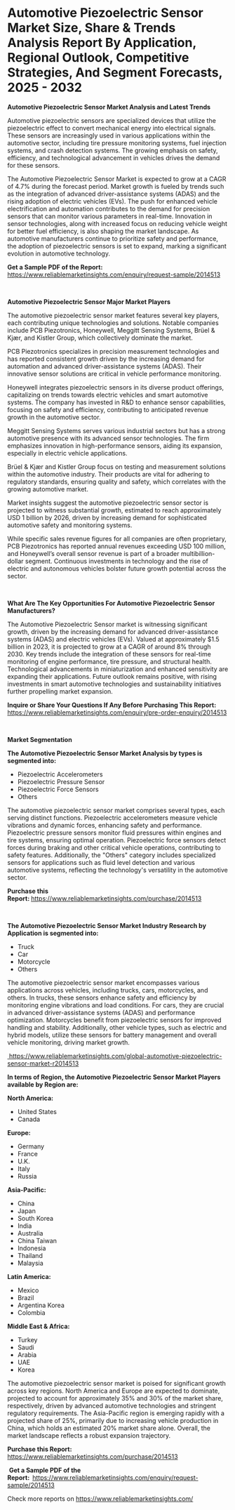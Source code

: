 <p><h1>Automotive Piezoelectric Sensor Market Size, Share & Trends Analysis Report By Application, Regional Outlook, Competitive Strategies, And Segment Forecasts, 2025 - 2032</h1></p><p><strong>Automotive Piezoelectric Sensor Market Analysis and Latest Trends</strong></p>
<p><p>Automotive piezoelectric sensors are specialized devices that utilize the piezoelectric effect to convert mechanical energy into electrical signals. These sensors are increasingly used in various applications within the automotive sector, including tire pressure monitoring systems, fuel injection systems, and crash detection systems. The growing emphasis on safety, efficiency, and technological advancement in vehicles drives the demand for these sensors.</p><p>The Automotive Piezoelectric Sensor Market is expected to grow at a CAGR of 4.7% during the forecast period. Market growth is fueled by trends such as the integration of advanced driver-assistance systems (ADAS) and the rising adoption of electric vehicles (EVs). The push for enhanced vehicle electrification and automation contributes to the demand for precision sensors that can monitor various parameters in real-time. Innovation in sensor technologies, along with increased focus on reducing vehicle weight for better fuel efficiency, is also shaping the market landscape. As automotive manufacturers continue to prioritize safety and performance, the adoption of piezoelectric sensors is set to expand, marking a significant evolution in automotive technology.</p></p>
<p><strong>Get a Sample PDF of the Report:&nbsp;</strong> <a href="https://www.reliablemarketinsights.com/enquiry/request-sample/2014513?utm_campaign=2013&utm_medium=2&utm_source=Github&utm_content=ia&utm_term=17012025&utm_id=automotive-piezoelectric-sensor">https://www.reliablemarketinsights.com/enquiry/request-sample/2014513</a></p>
<p>&nbsp;</p>
<p><strong>Automotive Piezoelectric Sensor Major Market Players</strong></p>
<p><p>The automotive piezoelectric sensor market features several key players, each contributing unique technologies and solutions. Notable companies include PCB Piezotronics, Honeywell, Meggitt Sensing Systems, Brüel & Kjær, and Kistler Group, which collectively dominate the market.</p><p>PCB Piezotronics specializes in precision measurement technologies and has reported consistent growth driven by the increasing demand for automation and advanced driver-assistance systems (ADAS). Their innovative sensor solutions are critical in vehicle performance monitoring.</p><p>Honeywell integrates piezoelectric sensors in its diverse product offerings, capitalizing on trends towards electric vehicles and smart automotive systems. The company has invested in R&D to enhance sensor capabilities, focusing on safety and efficiency, contributing to anticipated revenue growth in the automotive sector.</p><p>Meggitt Sensing Systems serves various industrial sectors but has a strong automotive presence with its advanced sensor technologies. The firm emphasizes innovation in high-performance sensors, aiding its expansion, especially in electric vehicle applications.</p><p>Brüel & Kjær and Kistler Group focus on testing and measurement solutions within the automotive industry. Their products are vital for adhering to regulatory standards, ensuring quality and safety, which correlates with the growing automotive market.</p><p>Market insights suggest the automotive piezoelectric sensor sector is projected to witness substantial growth, estimated to reach approximately USD 1 billion by 2026, driven by increasing demand for sophisticated automotive safety and monitoring systems.</p><p>While specific sales revenue figures for all companies are often proprietary, PCB Piezotronics has reported annual revenues exceeding USD 100 million, and Honeywell’s overall sensor revenue is part of a broader multibillion-dollar segment. Continuous investments in technology and the rise of electric and autonomous vehicles bolster future growth potential across the sector.</p></p>
<p>&nbsp;</p>
<p><strong>What Are The Key Opportunities For Automotive Piezoelectric Sensor Manufacturers?</strong></p>
<p><p>The Automotive Piezoelectric Sensor market is witnessing significant growth, driven by the increasing demand for advanced driver-assistance systems (ADAS) and electric vehicles (EVs). Valued at approximately $1.5 billion in 2023, it is projected to grow at a CAGR of around 8% through 2030. Key trends include the integration of these sensors for real-time monitoring of engine performance, tire pressure, and structural health. Technological advancements in miniaturization and enhanced sensitivity are expanding their applications. Future outlook remains positive, with rising investments in smart automotive technologies and sustainability initiatives further propelling market expansion.</p></p>
<p><strong>Inquire or Share Your Questions If Any Before Purchasing This Report:</strong> <a href="https://www.reliablemarketinsights.com/enquiry/pre-order-enquiry/2014513?utm_campaign=2013&utm_medium=2&utm_source=Github&utm_content=ia&utm_term=17012025&utm_id=automotive-piezoelectric-sensor">https://www.reliablemarketinsights.com/enquiry/pre-order-enquiry/2014513</a></p>
<p>&nbsp;</p>
<p><strong>Market Segmentation</strong></p>
<p><strong>The Automotive Piezoelectric Sensor Market Analysis by types is segmented into:</strong></p>
<p><ul><li>Piezoelectric Accelerometers</li><li>Piezoelectric Pressure Sensor</li><li>Piezoelectric Force Sensors</li><li>Others</li></ul></p>
<p><p>The automotive piezoelectric sensor market comprises several types, each serving distinct functions. Piezoelectric accelerometers measure vehicle vibrations and dynamic forces, enhancing safety and performance. Piezoelectric pressure sensors monitor fluid pressures within engines and tire systems, ensuring optimal operation. Piezoelectric force sensors detect forces during braking and other critical vehicle operations, contributing to safety features. Additionally, the "Others" category includes specialized sensors for applications such as fluid level detection and various automotive systems, reflecting the technology's versatility in the automotive sector.</p></p>
<p><strong>Purchase this Report:&nbsp;</strong><a href="https://www.reliablemarketinsights.com/purchase/2014513?utm_campaign=2013&utm_medium=2&utm_source=Github&utm_content=ia&utm_term=17012025&utm_id=automotive-piezoelectric-sensor">https://www.reliablemarketinsights.com/purchase/2014513</a></p>
<p>&nbsp;</p>
<p><strong>The Automotive Piezoelectric Sensor Market Industry Research by Application is segmented into:</strong></p>
<p><ul><li>Truck</li><li>Car</li><li>Motorcycle</li><li>Others</li></ul></p>
<p><p>The automotive piezoelectric sensor market encompasses various applications across vehicles, including trucks, cars, motorcycles, and others. In trucks, these sensors enhance safety and efficiency by monitoring engine vibrations and load conditions. For cars, they are crucial in advanced driver-assistance systems (ADAS) and performance optimization. Motorcycles benefit from piezoelectric sensors for improved handling and stability. Additionally, other vehicle types, such as electric and hybrid models, utilize these sensors for battery management and overall vehicle monitoring, driving market growth.</p></p>
<p><a href="https://www.reliablemarketinsights.com/global-automotive-piezoelectric-sensor-market-r2014513?utm_campaign=2013&utm_medium=2&utm_source=Github&utm_content=ia&utm_term=17012025&utm_id=automotive-piezoelectric-sensor">&nbsp;https://www.reliablemarketinsights.com/global-automotive-piezoelectric-sensor-market-r2014513</a></p>
<p><strong>In terms of Region, the Automotive Piezoelectric Sensor Market Players available by Region are:</strong></p>
<p>
    <p> <strong> North America: </strong>
        <ul>
            <li>United States</li>
            <li>Canada</li>
        </ul>
        </p> 
    <p> <strong> Europe: </strong>
        <ul>
            <li>Germany</li>
            <li>France</li>
            <li>U.K.</li>
            <li>Italy</li>
            <li>Russia</li>
        </ul>
        </p> 
    <p> <strong> Asia-Pacific: </strong>
        <ul>
            <li>China</li>
            <li>Japan</li>
            <li>South Korea</li>
            <li>India</li>
            <li>Australia</li>
            <li>China Taiwan</li>
            <li>Indonesia</li>
            <li>Thailand</li>
            <li>Malaysia</li>
        </ul>
        </p> 
    <p> <strong> Latin America: </strong>
        <ul>
            <li>Mexico</li>
            <li>Brazil</li>
            <li>Argentina Korea</li>
            <li>Colombia</li>
        </ul>
        </p> 
    <p> <strong> Middle East & Africa: </strong>
        <ul>
            <li>Turkey</li>
            <li>Saudi</li>
            <li>Arabia</li>
            <li>UAE</li>
            <li>Korea</li>
        </ul>
    </p>
    </p>
<p><p>The automotive piezoelectric sensor market is poised for significant growth across key regions. North America and Europe are expected to dominate, projected to account for approximately 35% and 30% of the market share, respectively, driven by advanced automotive technologies and stringent regulatory requirements. The Asia-Pacific region is emerging rapidly with a projected share of 25%, primarily due to increasing vehicle production in China, which holds an estimated 20% market share alone. Overall, the market landscape reflects a robust expansion trajectory.</p></p>
<p><strong>Purchase this Report: </strong><a href="https://www.reliablemarketinsights.com/purchase/2014513?utm_campaign=2013&utm_medium=2&utm_source=Github&utm_content=ia&utm_term=17012025&utm_id=automotive-piezoelectric-sensor">https://www.reliablemarketinsights.com/purchase/2014513</a></p>
<p>&nbsp;<strong>Get a Sample PDF of the Report:&nbsp;&nbsp;</strong><a href="https://www.reliablemarketinsights.com/enquiry/request-sample/2014513?utm_campaign=2013&utm_medium=2&utm_source=Github&utm_content=ia&utm_term=17012025&utm_id=automotive-piezoelectric-sensor">https://www.reliablemarketinsights.com/enquiry/request-sample/2014513</a></p>
<p><strong></strong></p>
<p>Check more reports on <a href="https://www.reliablemarketinsights.com/?utm_campaign=2013&utm_medium=2&utm_source=Github&utm_content=ia&utm_term=17012025&utm_id=automotive-piezoelectric-sensor">https://www.reliablemarketinsights.com/</a></p>